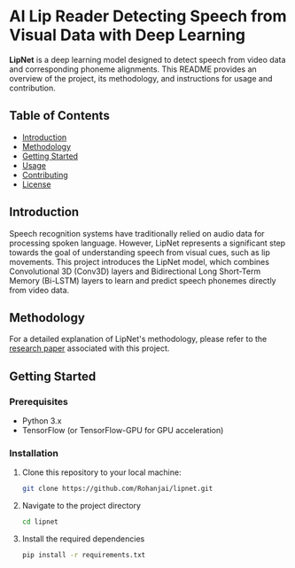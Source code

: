 # AI Lip Reader Detecting Speech from Visual Data with Deep Learning



**LipNet** is a deep learning model designed to detect speech from video data and corresponding phoneme alignments. This README provides an overview of the project, its methodology, and instructions for usage and contribution.

## Table of Contents
- [Introduction](#introduction)
- [Methodology](#methodology)
- [Getting Started](#getting-started)
- [Usage](#usage)
- [Contributing](#contributing)
- [License](#license)

## Introduction

Speech recognition systems have traditionally relied on audio data for processing spoken language. However, LipNet represents a significant step towards the goal of understanding speech from visual cues, such as lip movements. This project introduces the LipNet model, which combines Convolutional 3D (Conv3D) layers and Bidirectional Long Short-Term Memory (Bi-LSTM) layers to learn and predict speech phonemes directly from video data.

## Methodology

For a detailed explanation of LipNet's methodology, please refer to the [research paper](link-to-your-paper) associated with this project.

## Getting Started

### Prerequisites

- Python 3.x
- TensorFlow (or TensorFlow-GPU for GPU acceleration)


### Installation

1. Clone this repository to your local machine:

   ```bash
   git clone https://github.com/Rohanjai/lipnet.git
2. Navigate to the project directory

   ```bash
   cd lipnet
3. Install the required dependencies

   ```bash
   pip install -r requirements.txt

